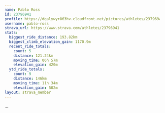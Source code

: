 ```yaml
---
name: Pablo Ross
id: 23796941
profile: https://dgalywyr863hv.cloudfront.net/pictures/athletes/23796941/14615399/1/large.jpg
username: pablo-ross
strava_url: https://www.strava.com/athletes/23796941
stats:
  biggest_ride_distance: 193.82km
  biggest_climb_elevation_gain: 1170.9m
  recent_ride_totals:
    count: 5
    distance: 121.24km
    moving_time: 06h 57m
    elevation_gain: 420m
  ytd_ride_totals:
    count: 9
    distance: 146km
    moving_time: 11h 34m
    elevation_gain: 502m
layout: strava_member
--- 
```

...
